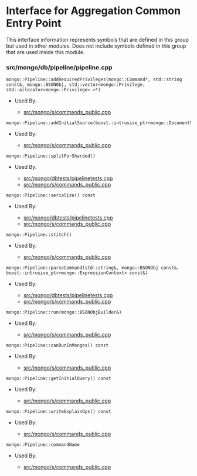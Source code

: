 
# Interface for Aggregation Common Entry Point
This interface information represents symbols that are defined in this group but used in other modules.  Does not include symbols defined in this group that are used inside this module.

### src/mongo/db/pipeline/pipeline.cpp

<div></div>

    mongo::Pipeline::addRequiredPrivileges(mongo::Command*, std::string const&, mongo::BSONObj, std::vector<mongo::Privilege, std::allocator<mongo::Privilege> >*)

- Used By:

    - [src/mongo/s/commands\_public.cpp](../../../../sharding/sharding)

<div></div>

    mongo::Pipeline::addInitialSource(boost::intrusive_ptr<mongo::DocumentSource>)

- Used By:

    - [src/mongo/s/commands\_public.cpp](../../../../sharding/sharding)

<div></div>

    mongo::Pipeline::splitForSharded()

- Used By:

    - [src/mongo/dbtests/pipelinetests.cpp](../../../../tests/unit\_tests)
    - [src/mongo/s/commands\_public.cpp](../../../../sharding/sharding)

<div></div>

    mongo::Pipeline::serialize() const

- Used By:

    - [src/mongo/dbtests/pipelinetests.cpp](../../../../tests/unit\_tests)
    - [src/mongo/s/commands\_public.cpp](../../../../sharding/sharding)

<div></div>

    mongo::Pipeline::stitch()

- Used By:

    - [src/mongo/s/commands\_public.cpp](../../../../sharding/sharding)

<div></div>

    mongo::Pipeline::parseCommand(std::string&, mongo::BSONObj const&, boost::intrusive_ptr<mongo::ExpressionContext> const&)

- Used By:

    - [src/mongo/dbtests/pipelinetests.cpp](../../../../tests/unit\_tests)
    - [src/mongo/s/commands\_public.cpp](../../../../sharding/sharding)

<div></div>

    mongo::Pipeline::run(mongo::BSONObjBuilder&)

- Used By:

    - [src/mongo/s/commands\_public.cpp](../../../../sharding/sharding)

<div></div>

    mongo::Pipeline::canRunInMongos() const

- Used By:

    - [src/mongo/s/commands\_public.cpp](../../../../sharding/sharding)

<div></div>

    mongo::Pipeline::getInitialQuery() const

- Used By:

    - [src/mongo/s/commands\_public.cpp](../../../../sharding/sharding)

<div></div>

    mongo::Pipeline::writeExplainOps() const

- Used By:

    - [src/mongo/s/commands\_public.cpp](../../../../sharding/sharding)

<div></div>

    mongo::Pipeline::commandName

- Used By:

    - [src/mongo/s/commands\_public.cpp](../../../../sharding/sharding)
